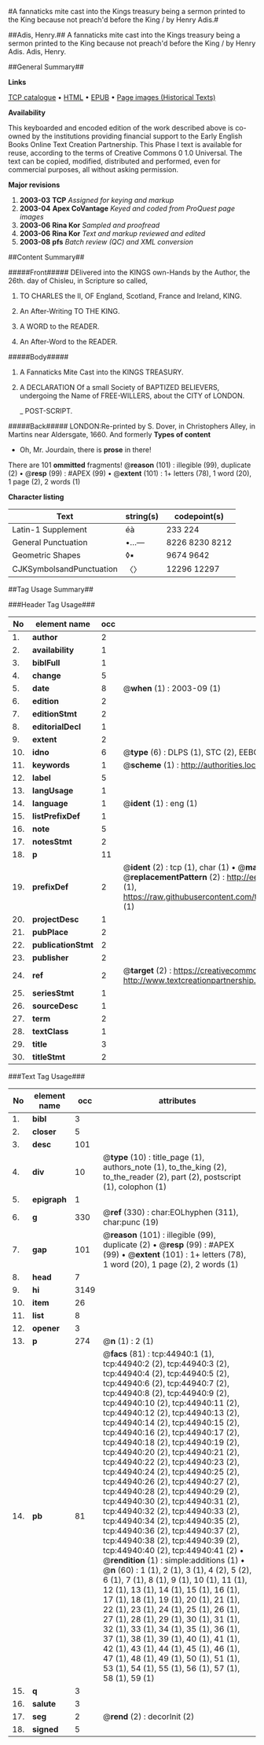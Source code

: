 #A fannaticks mite cast into the Kings treasury being a sermon printed to the King because not preach'd before the King / by Henry Adis.#

##Adis, Henry.##
A fannaticks mite cast into the Kings treasury being a sermon printed to the King because not preach'd before the King / by Henry Adis.
Adis, Henry.

##General Summary##

**Links**

[TCP catalogue](http://www.ota.ox.ac.uk/tcp/)  • 
[HTML](http://tei.it.ox.ac.uk/tcp/Texts-HTML/free/A26/A26412.html)  • 
[EPUB](http://tei.it.ox.ac.uk/tcp/Texts-EPUB/free/A26/A26412.epub) • 
[Page images (Historical Texts)](https://data.historicaltexts.jisc.ac.uk/view?pubId=eebo-10390272e&pageId=eebo-10390272e-44940-1)

**Availability**

This keyboarded and encoded edition of the
	       work described above is co-owned by the institutions
	       providing financial support to the Early English Books
	       Online Text Creation Partnership. This Phase I text is
	       available for reuse, according to the terms of Creative
	       Commons 0 1.0 Universal. The text can be copied,
	       modified, distributed and performed, even for
	       commercial purposes, all without asking permission.

**Major revisions**

1. __2003-03__ __TCP__ *Assigned for keying and markup*
1. __2003-04__ __Apex CoVantage__ *Keyed and coded from ProQuest page images*
1. __2003-06__ __Rina Kor__ *Sampled and proofread*
1. __2003-06__ __Rina Kor__ *Text and markup reviewed and edited*
1. __2003-08__ __pfs__ *Batch review (QC) and XML conversion*

##Content Summary##

#####Front#####
DElivered into the KINGS own-Hands by the Author, the 26th. day of Chisleu, in Scripture so called, 
1. TO CHARLES the II, OF England, Scotland, France and Ireland, KING.

1. An After-Writing TO THE KING.

1. A WORD to the READER.

1. An After-Word to the READER.

#####Body#####

1. A Fannaticks Mite Cast into the KINGS TREASURY.

1. A DECLARATION Of a small Society of BAPTIZED BELIEVERS, undergoing the Name of FREE-WILLERS, about the CITY of LONDON.

    _ POST-SCRIPT.

#####Back#####
LONDON:Re-printed by S. Dover, in Christophers Alley, in Martins near Aldersgate, 1660. And formerly
**Types of content**

  * Oh, Mr. Jourdain, there is **prose** in there!

There are 101 **ommitted** fragments! 
 @__reason__ (101) : illegible (99), duplicate (2)  •  @__resp__ (99) : #APEX (99)  •  @__extent__ (101) : 1+ letters (78), 1 word (20), 1 page (2), 2 words (1)

**Character listing**


|Text|string(s)|codepoint(s)|
|---|---|---|
|Latin-1 Supplement|éà|233 224|
|General Punctuation|•…—|8226 8230 8212|
|Geometric Shapes|◊▪|9674 9642|
|CJKSymbolsandPunctuation|〈〉|12296 12297|

##Tag Usage Summary##

###Header Tag Usage###

|No|element name|occ|attributes|
|---|---|---|---|
|1.|__author__|2||
|2.|__availability__|1||
|3.|__biblFull__|1||
|4.|__change__|5||
|5.|__date__|8| @__when__ (1) : 2003-09 (1)|
|6.|__edition__|2||
|7.|__editionStmt__|2||
|8.|__editorialDecl__|1||
|9.|__extent__|2||
|10.|__idno__|6| @__type__ (6) : DLPS (1), STC (2), EEBO-CITATION (1), OCLC (1), VID (1)|
|11.|__keywords__|1| @__scheme__ (1) : http://authorities.loc.gov/ (1)|
|12.|__label__|5||
|13.|__langUsage__|1||
|14.|__language__|1| @__ident__ (1) : eng (1)|
|15.|__listPrefixDef__|1||
|16.|__note__|5||
|17.|__notesStmt__|2||
|18.|__p__|11||
|19.|__prefixDef__|2| @__ident__ (2) : tcp (1), char (1)  •  @__matchPattern__ (2) : ([0-9\-]+):([0-9IVX]+) (1), (.+) (1)  •  @__replacementPattern__ (2) : http://eebo.chadwyck.com/downloadtiff?vid=$1&page=$2 (1), https://raw.githubusercontent.com/textcreationpartnership/Texts/master/tcpchars.xml#$1 (1)|
|20.|__projectDesc__|1||
|21.|__pubPlace__|2||
|22.|__publicationStmt__|2||
|23.|__publisher__|2||
|24.|__ref__|2| @__target__ (2) : https://creativecommons.org/publicdomain/zero/1.0/ (1), http://www.textcreationpartnership.org/docs/. (1)|
|25.|__seriesStmt__|1||
|26.|__sourceDesc__|1||
|27.|__term__|2||
|28.|__textClass__|1||
|29.|__title__|3||
|30.|__titleStmt__|2||


###Text Tag Usage###

|No|element name|occ|attributes|
|---|---|---|---|
|1.|__bibl__|3||
|2.|__closer__|5||
|3.|__desc__|101||
|4.|__div__|10| @__type__ (10) : title_page (1), authors_note (1), to_the_king (2), to_the_reader (2), part (2), postscript (1), colophon (1)|
|5.|__epigraph__|1||
|6.|__g__|330| @__ref__ (330) : char:EOLhyphen (311), char:punc (19)|
|7.|__gap__|101| @__reason__ (101) : illegible (99), duplicate (2)  •  @__resp__ (99) : #APEX (99)  •  @__extent__ (101) : 1+ letters (78), 1 word (20), 1 page (2), 2 words (1)|
|8.|__head__|7||
|9.|__hi__|3149||
|10.|__item__|26||
|11.|__list__|8||
|12.|__opener__|3||
|13.|__p__|274| @__n__ (1) : 2 (1)|
|14.|__pb__|81| @__facs__ (81) : tcp:44940:1 (1), tcp:44940:2 (2), tcp:44940:3 (2), tcp:44940:4 (2), tcp:44940:5 (2), tcp:44940:6 (2), tcp:44940:7 (2), tcp:44940:8 (2), tcp:44940:9 (2), tcp:44940:10 (2), tcp:44940:11 (2), tcp:44940:12 (2), tcp:44940:13 (2), tcp:44940:14 (2), tcp:44940:15 (2), tcp:44940:16 (2), tcp:44940:17 (2), tcp:44940:18 (2), tcp:44940:19 (2), tcp:44940:20 (2), tcp:44940:21 (2), tcp:44940:22 (2), tcp:44940:23 (2), tcp:44940:24 (2), tcp:44940:25 (2), tcp:44940:26 (2), tcp:44940:27 (2), tcp:44940:28 (2), tcp:44940:29 (2), tcp:44940:30 (2), tcp:44940:31 (2), tcp:44940:32 (2), tcp:44940:33 (2), tcp:44940:34 (2), tcp:44940:35 (2), tcp:44940:36 (2), tcp:44940:37 (2), tcp:44940:38 (2), tcp:44940:39 (2), tcp:44940:40 (2), tcp:44940:41 (2)  •  @__rendition__ (1) : simple:additions (1)  •  @__n__ (60) : 1 (1), 2 (1), 3 (1), 4 (2), 5 (2), 6 (1), 7 (1), 8 (1), 9 (1), 10 (1), 11 (1), 12 (1), 13 (1), 14 (1), 15 (1), 16 (1), 17 (1), 18 (1), 19 (1), 20 (1), 21 (1), 22 (1), 23 (1), 24 (1), 25 (1), 26 (1), 27 (1), 28 (1), 29 (1), 30 (1), 31 (1), 32 (1), 33 (1), 34 (1), 35 (1), 36 (1), 37 (1), 38 (1), 39 (1), 40 (1), 41 (1), 42 (1), 43 (1), 44 (1), 45 (1), 46 (1), 47 (1), 48 (1), 49 (1), 50 (1), 51 (1), 53 (1), 54 (1), 55 (1), 56 (1), 57 (1), 58 (1), 59 (1)|
|15.|__q__|3||
|16.|__salute__|3||
|17.|__seg__|2| @__rend__ (2) : decorInit (2)|
|18.|__signed__|5||
